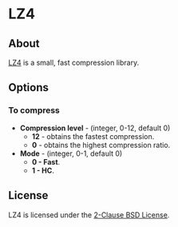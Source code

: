 # LZ4

## About
[LZ4](https://github.com/lz4/lz4) is a small, fast compression library.

## Options
### To compress
* **Compression level** - (integer, 0-12, default 0)
  * **12** - obtains the fastest compression.
  * **0** - obtains the highest compression ratio.
* **Mode** - (integer, 0-1, default 0)
  * **0 - Fast**.
  * **1 - HC**.

## License
LZ4 is licensed under the [2-Clause BSD License](https://github.com/lz4/lz4/blob/dev/lib/LICENSE).
